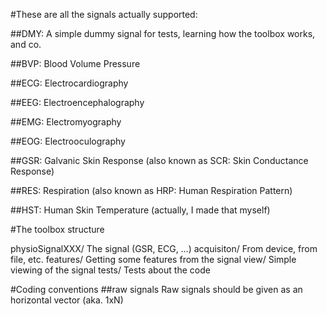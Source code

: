 #These are all the signals actually supported:

##DMY:
	A simple dummy signal for tests, learning how the toolbox works, and co.

##BVP:
	Blood Volume Pressure

##ECG:
	Electrocardiography

##EEG:
	Electroencephalography

##EMG:
	Electromyography

##EOG:
	Electrooculography

##GSR:
	Galvanic Skin Response (also known as SCR: Skin Conductance Response)

##RES:
	Respiration (also known as HRP: Human Respiration Pattern)

##HST:
	Human Skin Temperature (actually, I made that myself)


#The toolbox structure

physioSignalXXX/                The signal (GSR, ECG, …)
	acquisiton/             From device, from file, etc.
	features/               Getting some features from the signal
	view/                   Simple viewing of the signal
	tests/                  Tests about the code


#Coding conventions
##raw signals
	Raw signals should be given as an horizontal vector (aka. 1xN)
